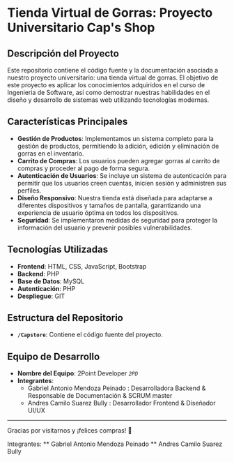 # Tienda Virtual de Gorras: Proyecto Universitario Cap's Shop

## Descripción del Proyecto

Este repositorio contiene el código fuente y la documentación asociada a nuestro proyecto universitario: una tienda virtual de gorras. El objetivo de este proyecto es aplicar los conocimientos adquiridos en el curso de Ingenieria de Software, así como demostrar nuestras habilidades en el diseño y desarrollo de sistemas web utilizando tecnologías modernas.

## Características Principales

- **Gestión de Productos**: Implementamos un sistema completo para la gestión de productos, permitiendo la adición, edición y eliminación de gorras en el inventario.
- **Carrito de Compras**: Los usuarios pueden agregar gorras al carrito de compras y proceder al pago de forma segura.
- **Autenticación de Usuarios**: Se incluye un sistema de autenticación para permitir que los usuarios creen cuentas, inicien sesión y administren sus perfiles.
- **Diseño Responsivo**: Nuestra tienda está diseñada para adaptarse a diferentes dispositivos y tamaños de pantalla, garantizando una experiencia de usuario óptima en todos los dispositivos.
- **Seguridad**: Se implementaron medidas de seguridad para proteger la información del usuario y prevenir posibles vulnerabilidades.

## Tecnologías Utilizadas

- **Frontend**: HTML, CSS, JavaScript, Bootstrap
- **Backend**: PHP
- **Base de Datos**: MySQL
- **Autenticación**: PHP
- **Despliegue**: GIT

## Estructura del Repositorio

- **`/Capstore`**: Contiene el código fuente del proyecto.

## Equipo de Desarrollo

- **Nombre del Equipo**: 2Point Developer *`2PD`*
- **Integrantes**:
  - Gabriel Antonio Mendoza Peinado : Desarrolladora Backend & Responsable de Documentación & SCRUM master
  - Andres Camilo Suarez Bully : Desarrollador Frontend & Diseñador UI/UX

---

Gracias por visitarnos y ¡felices compras! 🌟

Integrantes:
** Gabriel Antonio Mendoza Peinado
** Andres Camilo Suarez Bully
